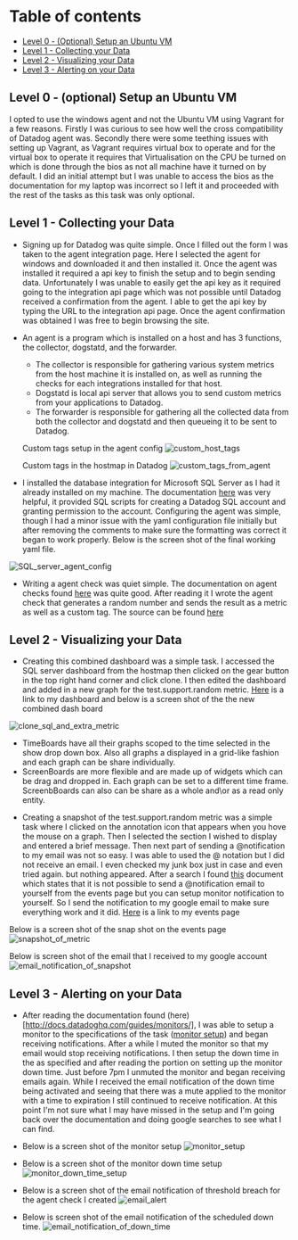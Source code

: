 Table of contents
=================

- [Level 0 - (Optional) Setup an Ubuntu VM](#level-0)
- [Level 1 - Collecting your Data](#level-1)
- [Level 2 - Visualizing your Data](#level-2)
- [Level 3 - Alerting on your Data](#level-3) 



## Level 0 - (optional) Setup an Ubuntu VM

I opted to use the windows agent and not the Ubuntu VM using Vagrant for a few reasons. Firstly I was curious to see how well the cross compatibility of Datadog agent was. 
Secondly there were some teething issues with setting up Vagrant, as Vagrant requires virtual box to operate and for the virtual box to operate it requires that Virtualisation on the CPU be turned on which is done through the bios as not all machine have it turned on by default. I did an initial attempt but I was unable to access the bios as the documentation for my laptop was incorrect so I left it and proceeded with the rest of the tasks as this task was only optional.

## Level 1 - Collecting your Data

  * Signing up for Datadog was quite simple. Once I filled out the form I was taken to the agent integration page. Here I selected the agent for windows and downloaded it and then installed it. Once the agent was installed it required a api key to finish the setup and to begin sending data. Unfortunately I was unable to easily get the api key as it required going to the integration api page which was not possible until Datadog received a confirmation from the agent. I able to get the api key by typing the URL to the integration api page. Once the agent confirmation was obtained I was free to begin browsing the site. 

  * An agent is a program which is installed on a host and has 3 functions, the collector, dogstatd, and the forwarder.
    - The collector is responsible for gathering various system metrics from the host machine it is installed on, as well as running the checks for each integrations installed for that host.
    - Dogstatd is local api server that allows you to send custom metrics from your applications to Datadog.
    - The forwarder is responsible for gathering all the collected data from both the collector and dogstatd and then queueing it to be sent to Datadog.

    Custom tags setup in the agent config ![custom_host_tags](images/custom_host_tags.png)

    Custom tags in the hostmap in Datadog ![custom_tags_from_agent](images/custom_tags_from_agent.png) 

  * I installed the database integration for Microsoft SQL Server as I had it already installed on my machine. The documentation [here](https://app.datadoghq.com/account/settings#integrations/SQL_server) was very helpful, it provided SQL scripts for creating a Datadog SQL account and granting permission to the account. Configuring the agent was simple, though I had a minor issue with the yaml configuration file initially but after removing the comments to make sure the formatting was correct it began to work properly. Below is the screen shot of the final working yaml file.
  
  ![SQL_server_agent_config](images/sql_server_agent_config.png)

  * Writing a agent check was quiet simple. The documentation on agent checks found [here](http://docs.datadoghq.com/guides/agent_checks/) was quite good. After reading it I wrote the agent check that generates a random number and sends the result as a metric as well as a custom tag. The source can be found [here](/code)

## Level 2 - Visualizing your Data

  * Creating this combined dashboard was a simple task. I accessed the SQL server dashboard from the hostmap then clicked on the gear button in the top right hand corner and click clone. I then edited the dashboard and added in a new graph for the test.support.random metric. [Here](https://app.datadoghq.com/dash/292968/sqlserver--test-agent--overview?live=true&page=0&is_auto=false&from_ts=1495674984858&to_ts=1495678584858&tile_size=s) is a link to my dashboard and below is a screen shot of the the new combined dash board
  
  ![clone_sql_and_extra_metric](images/clone_sql_and_extra_metric.png)

   - TimeBoards have all their graphs scoped to the time selected in the show drop down box. Also all graphs a displayed in a grid-like fashion and each graph can be share individually.
   - ScreenBoards are more flexible and are made up of widgets which can be drag and dropped in. Each graph can be set to a different time frame. ScreenbBoards can also can be share as a whole and\or as a read only entity.

  * Creating a snapshot of the test.support.random metric was a simple task where I clicked on the annotation icon that appears when you hove the mouse on a graph. Then I selected the section I wished to display and entered a brief message. Then next part of sending a @notification to my email was not so easy. I was able to used the @ notation but I did not receive an email. I even checked my junk box just in case and even tried again. but nothing appeared. After a search I found [this](https://help.datadoghq.com/hc/en-us/articles/203038119-What-do-notifications-do-in-Datadog-) document which states that it is not possible to send a @notification email to yourself from the events page but you can setup monitor notification to yourself. So I send the notification to my google email to make sure everything work and it did. [Here](https://app.datadoghq.com/event/stream?tags_execution=and&show_private=true&per_page=30&aggregate_up=true&use_date_happened=false&display_timeline=true&from_ts=1494990000000&priority=normal&is_zoomed=false&status=all&to_ts=1495594800000&is_auto=false&incident=true&only_discussed=false&no_user=false&page=0&live=true&bucket_size=10800000#) is a link to my events page

  Below is a screen shot of the snap shot on the events page
  ![snapshot_of_metric](images/snapshot_of_metric.png)

  Below is screen shot of the email that I received to my google account
  ![email_notification_of_snapshot](images/email_notification_of_snapshot.png)

## Level 3 - Alerting on your Data

  * After reading the documentation found (here)[http://docs.datadoghq.com/guides/monitors/], I was able to setup a monitor to the specifications of the task ([monitor setup](https://app.datadoghq.com/monitors#2123423/edit)) and began receiving notifications. After a while I muted the monitor so that my email would stop receiving notifications. I then setup the down time in the as specified and after reading the portion on setting up the monitor down time. Just before 7pm I unmuted the monitor and began receiving emails again. While I received the email notification of the down time being activated and seeing that there was a mute applied to the monitor with a time to expiration I still continued to receive notification. At this point I'm not sure what I may have missed in the setup and I'm going back over the documentation and doing google searches to see what I can find. 

  * Below is a screen shot of the monitor setup
  	![monitor_setup](images/monitor_setup.png) 

  * Below is a screen shot of the monitor down time setup
  	![monitor_down_time_setup](images/monitor_down_time_setup.png)

  * Below is a screen shot of the email notification of threshold breach for the agent check I created
	![email_alert](images/email_alert.png)

  * Below is screen shot of the email notification of the scheduled down time.
	![email_notification_of_down_time](images/email_notification_of_down_time.png)

